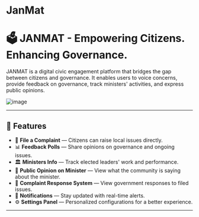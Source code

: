 # JanMat

# 🗳️ JANMAT - Empowering Citizens. Enhancing Governance.

JANMAT is a digital civic engagement platform that bridges the gap between citizens and governance. It enables users to voice concerns, provide feedback on governance, track ministers' activities, and express public opinions.

![image](https://github.com/user-attachments/assets/36336b2c-49f7-4897-9f65-ff49ed1e9bb1)

---

## 📌 Features

- 📝 **File a Complaint** — Citizens can raise local issues directly.
- 📊 **Feedback Polls** — Share opinions on governance and ongoing issues.
- 🏛️ **Ministers Info** — Track elected leaders' work and performance.
- 📣 **Public Opinion on Minister** — View what the community is saying about the minister.
- 📁 **Complaint Response System** — View government responses to filed issues.
- 🔔 **Notifications** — Stay updated with real-time alerts.
- ⚙️ **Settings Panel** — Personalized configurations for a better experience.

---
